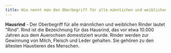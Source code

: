 ```yaml
---
title: Wie nennt man den Oberbegriff für alle männlichen und weiblichen Rinder?
---
```


**Hausrind** - Der Oberbegriff für alle männlichen und weiblichen Rinder lautet "Rind". Rind ist die Bezeichnung für das Hausrind, das vor etwa 10.000 Jahren aus dem Auerochsen domestiziert wurde. Rinder werden zur Gewinnung von Milch, Fleisch und Leder gehalten. Sie gehören zu den ältesten Haustieren des Menschen.
